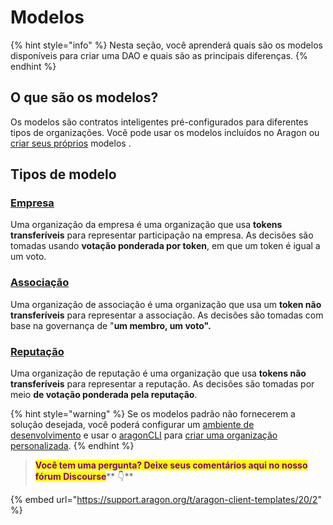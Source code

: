 # Modelos

{% hint style="info" %}
Nesta seção, você aprenderá quais são os modelos disponíveis para criar uma DAO e quais são as principais diferenças.
{% endhint %}

## O que são os modelos? <a href="#what-are-templates" id="what-are-templates"></a>

Os modelos são contratos inteligentes pré-configurados para diferentes tipos de organizações. Você pode usar os modelos incluídos no Aragon ou [criar seus próprios](https://github.com/aragon/dao-templates) modelos .

## Tipos de modelo <a href="#template-types" id="template-types"></a>

### [Empresa](use-company-template.md) <a href="#company" id="company"></a>

Uma organização da empresa é uma organização que usa **tokens transferíveis** para representar participação na empresa. As decisões são tomadas usando **votação ponderada por token**, em que um token é igual a um voto.

### [Associação](use-membership-template.md) <a href="#membership" id="membership"></a>

Uma organização de associação é uma organização que usa um **token não transferíveis** para representar a associação. As decisões são tomadas com base na governança de "**um membro, um voto".**

### [Reputação](page-1.md) <a href="#reputation" id="reputation"></a>

Uma organização de reputação é uma organização que usa **tokens não transferíveis** para representar a reputação. As decisões são tomadas por meio **de votação ponderada pela reputação**.

{% hint style="warning" %}
Se os modelos padrão não fornecerem a solução desejada, você poderá configurar um [ambiente de desenvolvimento](https://hack.aragon.org/) e usar o [aragonCLI](https://hack.aragon.org/developers/tools/aragoncli) para [criar uma organização personalizada](https://hack.aragon.org/developers/tools/guides/custom-deploy).
{% endhint %}



> <mark style="color:purple;">**Você tem uma pergunta? Deixe seus comentários aqui no nosso fórum Discourse**</mark>** 👇**

{% embed url="https://support.aragon.org/t/aragon-client-templates/20/2" %}
